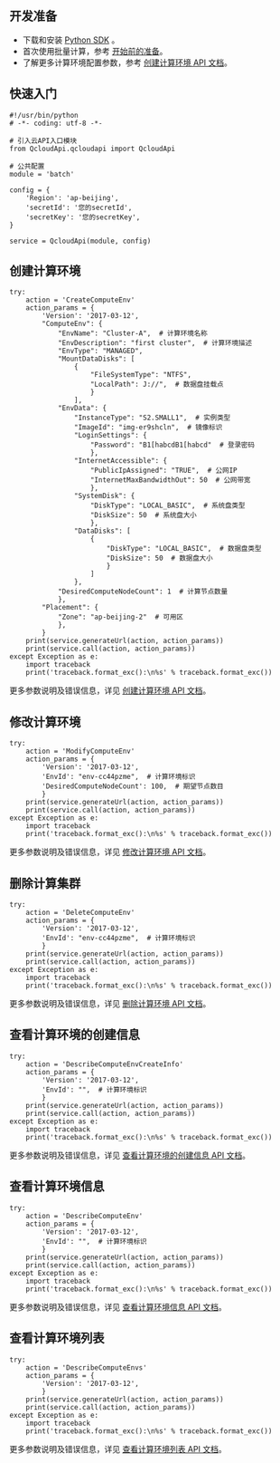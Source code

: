 ## 开发准备
- 下载和安装 [Python SDK](http://tce.fsphere.cn/document/sdk/Python) 。
- 首次使用批量计算，参考 [开始前的准备](http://tce.fsphere.cn/document/product/599/10807)。
- 了解更多计算环境配置参数，参考 [创建计算环境 API 文档](http://tce.fsphere.cn/document/product/599/12691)。

## 快速入门

```
#!/usr/bin/python
# -*- coding: utf-8 -*-

# 引入云API入口模块
from QcloudApi.qcloudapi import QcloudApi

# 公共配置
module = 'batch'

config = {
    'Region': 'ap-beijing',
    'secretId': '您的secretId',
    'secretKey': '您的secretKey',
}

service = QcloudApi(module, config)
```

## 创建计算环境

```
try:
    action = 'CreateComputeEnv'
    action_params = {
        'Version': '2017-03-12',
        "ComputeEnv": {
            "EnvName": "Cluster-A",  # 计算环境名称
            "EnvDescription": "first cluster",  # 计算环境描述
            "EnvType": "MANAGED",
            "MountDataDisks": [
                {
                    "FileSystemType": "NTFS",
                    "LocalPath": J://",  # 数据盘挂载点
                    }
                ],
            "EnvData": {
                "InstanceType": "S2.SMALL1",  # 实例类型
                "ImageId": "img-er9shcln",  # 镜像标识
                "LoginSettings": {
                    "Password": "B1[habcdB1[habcd"  # 登录密码
                    },
                "InternetAccessible": {
                    "PublicIpAssigned": "TRUE",  # 公网IP
                    "InternetMaxBandwidthOut": 50  # 公网带宽
                    },
                "SystemDisk": {
                    "DiskType": "LOCAL_BASIC",  # 系统盘类型
                    "DiskSize": 50  # 系统盘大小
                    },
                "DataDisks": [
                    {
                        "DiskType": "LOCAL_BASIC",  # 数据盘类型
                        "DiskSize": 50  # 数据盘大小
                        }
                    ]
                },
            "DesiredComputeNodeCount": 1  # 计算节点数量
            },
        "Placement": {
            "Zone": "ap-beijing-2"  # 可用区
            },
        }
    print(service.generateUrl(action, action_params))
    print(service.call(action, action_params))
except Exception as e:
    import traceback
    print('traceback.format_exc():\n%s' % traceback.format_exc())
```
 更多参数说明及错误信息，详见 [创建计算环境 API 文档](http://tce.fsphere.cn/document/product/599/12691)。
## 修改计算环境

```
try:
    action = 'ModifyComputeEnv'
    action_params = {
        'Version': '2017-03-12',
        'EnvId': "env-cc44pzme",  # 计算环境标识
        'DesiredComputeNodeCount': 100,  # 期望节点数目
        }
    print(service.generateUrl(action, action_params))
    print(service.call(action, action_params))
except Exception as e:
    import traceback
    print('traceback.format_exc():\n%s' % traceback.format_exc())
```
 更多参数说明及错误信息，详见 [修改计算环境 API 文档](http://tce.fsphere.cn/document/product/599/13637)。
 
 ## 删除计算集群
 
```
try:
    action = 'DeleteComputeEnv'
    action_params = {
        'Version': '2017-03-12',
        'EnvId': "env-cc44pzme",  # 计算环境标识
        }
    print(service.generateUrl(action, action_params))
    print(service.call(action, action_params))
except Exception as e:
    import traceback
    print('traceback.format_exc():\n%s' % traceback.format_exc())
```
 更多参数说明及错误信息，详见 [删除计算环境 API 文档](http://tce.fsphere.cn/document/product/599/12692)。
 
 ## 查看计算环境的创建信息
 
```
try:
    action = 'DescribeComputeEnvCreateInfo'
    action_params = {
        'Version': '2017-03-12',
        'EnvId': "",  # 计算环境标识
        }
    print(service.generateUrl(action, action_params))
    print(service.call(action, action_params))
except Exception as e:
    import traceback
    print('traceback.format_exc():\n%s' % traceback.format_exc())
```
 更多参数说明及错误信息，详见 [查看计算环境的创建信息 API 文档](http://tce.fsphere.cn/document/product/599/14604)。
 
 ## 查看计算环境信息
 
```
try:
    action = 'DescribeComputeEnv'
    action_params = {
        'Version': '2017-03-12',
        'EnvId': "",  # 计算环境标识
        }
    print(service.generateUrl(action, action_params))
    print(service.call(action, action_params))
except Exception as e:
    import traceback
    print('traceback.format_exc():\n%s' % traceback.format_exc())
```
更多参数说明及错误信息，详见 [查看计算环境信息 API 文档](http://tce.fsphere.cn/document/product/599/12694)。

## 查看计算环境列表

```
try:
    action = 'DescribeComputeEnvs'
    action_params = {
        'Version': '2017-03-12',
        }
    print(service.generateUrl(action, action_params))
    print(service.call(action, action_params))
except Exception as e:
    import traceback
    print('traceback.format_exc():\n%s' % traceback.format_exc())
```
更多参数说明及错误信息，详见 [查看计算环境列表 API 文档](http://tce.fsphere.cn/document/product/599/12695)。
